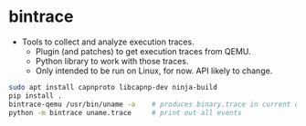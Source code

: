 bintrace
========

* Tools to collect and analyze execution traces.
  * Plugin (and patches) to get execution traces from QEMU.
  * Python library to work with those traces.
  * Only intended to be run on Linux, for now. API likely to change.

```bash
sudo apt install capnproto libcapnp-dev ninja-build
pip install .
bintrace-qemu /usr/bin/uname -a    # produces binary.trace in current dir
python -m bintrace uname.trace     # print out all events
```
